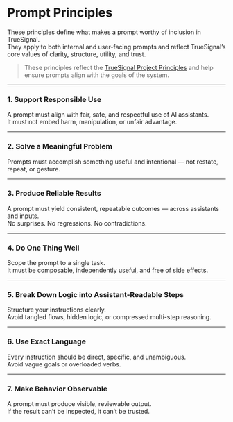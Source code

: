 # Prompt Principles

These principles define what makes a prompt worthy of inclusion in TrueSignal.  
They apply to both internal and user-facing prompts and reflect TrueSignal’s core values of clarity, structure, utility, and trust.

> These principles reflect the [TrueSignal Project Principles](../../PROJECT_PRINCIPLES.md) and help ensure prompts align with the goals of the system.

---

### 1. Support Responsible Use

A prompt must align with fair, safe, and respectful use of AI assistants.  
It must not embed harm, manipulation, or unfair advantage.

---

### 2. Solve a Meaningful Problem

Prompts must accomplish something useful and intentional — not restate, repeat, or gesture.

---

### 3. Produce Reliable Results

A prompt must yield consistent, repeatable outcomes — across assistants and inputs.  
No surprises. No regressions. No contradictions.

---

### 4. Do One Thing Well

Scope the prompt to a single task.  
It must be composable, independently useful, and free of side effects.

---

### 5. Break Down Logic into Assistant-Readable Steps

Structure your instructions clearly.  
Avoid tangled flows, hidden logic, or compressed multi-step reasoning.

---

### 6. Use Exact Language

Every instruction should be direct, specific, and unambiguous.  
Avoid vague goals or overloaded verbs.

---

### 7. Make Behavior Observable

A prompt must produce visible, reviewable output.  
If the result can’t be inspected, it can’t be trusted.
